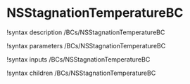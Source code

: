 # NSStagnationTemperatureBC

!syntax description /BCs/NSStagnationTemperatureBC

!syntax parameters /BCs/NSStagnationTemperatureBC

!syntax inputs /BCs/NSStagnationTemperatureBC

!syntax children /BCs/NSStagnationTemperatureBC
